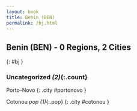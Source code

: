 ```yaml
---
layout: book
title: Benin (BEN)
permalink: /bj.html
---
```


## Benin (BEN) - 0 Regions, 2 Cities
{: #bj }





### Uncategorized _(2)_{:.count}


Porto-Novo  {: .city #portonovo } <br>

Cotonou  _pop (1)_{:.pop} {: .city #cotonou } <br>


 

